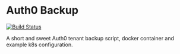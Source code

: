 # Auth0 Backup

[![Build Status](https://travis-ci.org/CyrusBiotechnology/auth0-backup.svg?branch=master)](https://travis-ci.org/CyrusBiotechnology/auth0-backup)

A short and sweet Auth0 tenant backup script, docker container and example k8s 
configuration.

